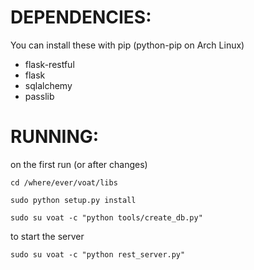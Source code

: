 


# DEPENDENCIES:

You can install these with pip (python-pip on Arch Linux)

* flask-restful
* flask
* sqlalchemy
* passlib



# RUNNING:
on the first run (or after changes)  

`cd /where/ever/voat/libs`

`sudo python setup.py install`

`sudo su voat -c "python tools/create_db.py"`

to start the server

`sudo su voat -c "python rest_server.py"`

